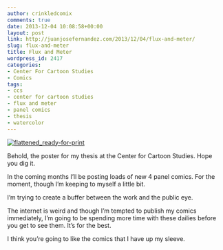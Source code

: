 ```yaml
---
author: crinkledcomix
comments: true
date: 2013-12-04 10:08:58+00:00
layout: post
link: http://juanjosefernandez.com/2013/12/04/flux-and-meter/
slug: flux-and-meter
title: Flux and Meter
wordpress_id: 2417
categories:
- Center For Cartoon Studies
- Comics
tags:
- ccs
- center for cartoon studies
- flux and meter
- panel comics
- thesis
- watercolor
---
```


[![flattened_ready-for-print](http://fernandezjuanjose.files.wordpress.com/2013/12/flattened_ready-for-print.gif)](http://fernandezjuanjose.files.wordpress.com/2013/12/flattened_ready-for-print.gif)

Behold, the poster for my thesis at the Center for Cartoon Studies. Hope you dig it.

In the coming months I’ll be posting loads of new 4 panel comics. For the moment, though I’m keeping to myself a little bit.

I’m trying to create a buffer between the work and the public eye.

The internet is weird and though I’m tempted to publish my comics immediately, I’m going to be spending more time with these dailies before you get to see them. It’s for the best.

I think you’re going to like the comics that I have up my sleeve.
